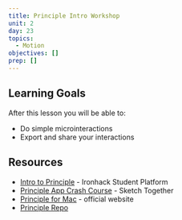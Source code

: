```yaml
---
title: Principle Intro Workshop
unit: 2
day: 23
topics:
  - Motion
objectives: []
prep: []
---
```

## Learning Goals

After this lesson you will be able to:

* Do simple microinteractions
* Export and share your interactions

## Resources

* [Intro to Principle](http://learn.ironhack.com/#/learning_unit/7542) - Ironhack Student Platform 
* [Principle App Crash Course](https://www.youtube.com/playlist?list=PLWlUJU11tp4deQOnSFNn_ekpS9GA5_7yP) - Sketch Together
* [Principle for Mac](https://principleformac.com/index.html) - official website
* [Principle Repo](http://principlerepo.com/)
